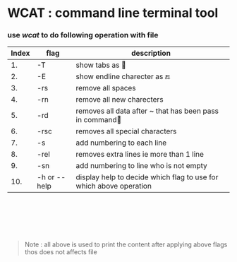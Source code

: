 # WCAT : command line terminal tool

### use  ***wcat*** to do following operation with file

| Index | flag | description |
|---|---|---|
|1.|-T|show tabs as 💊|
|2.|-E|show endline charecter as 🔚 |
|3.|-rs|remove all spaces |
|4.|-rn|remove all new charecters|
|5.|-rd|removes all data after ~ that has been pass in command💊|
|6.|-rsc|removes all special characters|
|7.|-s|add numbering to each line|
|8.|-rel|removes extra lines ie more than 1 line |
|9.|-sn|add numbering to line who is not empty |
|10.|-h or --help|display help to decide which flag to use for which above operation|

<p>&nbsp;</p>
<p>&nbsp;</p>
<p>&nbsp;</p>

>Note : all above is used to print the content after applying above flags thos does not affects file